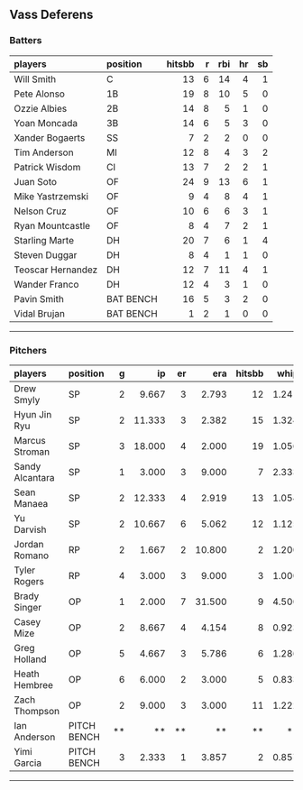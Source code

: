## Vass Deferens

### Batters

 
|players           |position  | hitsbb|  r| rbi| hr| sb| 
|:-----------------|:---------|------:|--:|---:|--:|--:| 
|Will Smith        |C         |     13|  6|  14|  4|  1| 
|Pete Alonso       |1B        |     19|  8|  10|  5|  0| 
|Ozzie Albies      |2B        |     14|  8|   5|  1|  0| 
|Yoan Moncada      |3B        |     14|  6|   5|  3|  0| 
|Xander Bogaerts   |SS        |      7|  2|   2|  0|  0| 
|Tim Anderson      |MI        |     12|  8|   4|  3|  2| 
|Patrick Wisdom    |CI        |     13|  7|   2|  2|  1| 
|Juan Soto         |OF        |     24|  9|  13|  6|  1| 
|Mike Yastrzemski  |OF        |      9|  4|   8|  4|  1| 
|Nelson Cruz       |OF        |     10|  6|   6|  3|  1| 
|Ryan Mountcastle  |OF        |      8|  4|   7|  2|  1| 
|Starling Marte    |DH        |     20|  7|   6|  1|  4| 
|Steven Duggar     |DH        |      8|  4|   1|  1|  0| 
|Teoscar Hernandez |DH        |     12|  7|  11|  4|  1| 
|Wander Franco     |DH        |     12|  4|   3|  1|  0| 
|Pavin Smith       |BAT BENCH |     16|  5|   3|  2|  0| 
|Vidal Brujan      |BAT BENCH |      1|  2|   1|  0|  0| 


* * *

### Pitchers

 
|players         |position    |  g|     ip| er|    era| hitsbb|  whip| so|  w| sv| 
|:---------------|:-----------|--:|------:|--:|------:|------:|-----:|--:|--:|--:| 
|Drew Smyly      |SP          |  2|  9.667|  3|  2.793|     12| 1.241|  9|  0|  0| 
|Hyun Jin Ryu    |SP          |  2| 11.333|  3|  2.382|     15| 1.324|  8|  1|  0| 
|Marcus Stroman  |SP          |  3| 18.000|  4|  2.000|     19| 1.056| 14|  1|  0| 
|Sandy Alcantara |SP          |  1|  3.000|  3|  9.000|      7| 2.333|  3|  0|  0| 
|Sean Manaea     |SP          |  2| 12.333|  4|  2.919|     13| 1.054| 20|  1|  0| 
|Yu Darvish      |SP          |  2| 10.667|  6|  5.062|     12| 1.125|  9|  0|  0| 
|Jordan Romano   |RP          |  2|  1.667|  2| 10.800|      2| 1.200|  2|  0|  0| 
|Tyler Rogers    |RP          |  4|  3.000|  3|  9.000|      3| 1.000|  2|  0|  1| 
|Brady Singer    |OP          |  1|  2.000|  7| 31.500|      9| 4.500|  1|  0|  0| 
|Casey Mize      |OP          |  2|  8.667|  4|  4.154|      8| 0.923|  8|  0|  0| 
|Greg Holland    |OP          |  5|  4.667|  3|  5.786|      6| 1.286|  5|  0|  2| 
|Heath Hembree   |OP          |  6|  6.000|  2|  3.000|      5| 0.833|  7|  0|  2| 
|Zach Thompson   |OP          |  2|  9.000|  3|  3.000|     11| 1.222|  5|  0|  0| 
|Ian Anderson    |PITCH BENCH | **|     **| **|     **|     **|    **| **| **| **| 
|Yimi Garcia     |PITCH BENCH |  3|  2.333|  1|  3.857|      2| 0.857|  1|  0|  2| 


* * *


